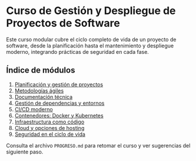 # Curso de Gestión y Despliegue de Proyectos de Software

Este curso modular cubre el ciclo completo de vida de un proyecto de software, desde la planificación hasta el mantenimiento y despliegue moderno, integrando prácticas de seguridad en cada fase.

## Índice de módulos

1. [Planificación y gestión de proyectos](./01-planificacion.md)
2. [Metodologías ágiles](./02-agil.md)
3. [Documentación técnica](./03-documentacion.md)
4. [Gestión de dependencias y entornos](./04-dependencias-entornos.md)
5. [CI/CD moderno](./05-cicd.md)
6. [Contenedores: Docker y Kubernetes](./06-contenedores.md)
7. [Infraestructura como código](./07-iac.md)
8. [Cloud y opciones de hosting](./08-cloud.md)
9. [Seguridad en el ciclo de vida](./09-seguridad.md)

Consulta el archivo `PROGRESO.md` para retomar el curso y ver sugerencias del siguiente paso.
